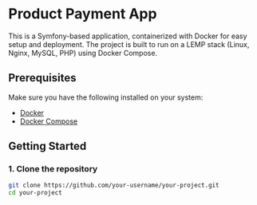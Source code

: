 # Product Payment App

This is a Symfony-based application, containerized with Docker for easy setup and deployment. The project is built to run on a LEMP stack (Linux, Nginx, MySQL, PHP) using Docker Compose.

## Prerequisites

Make sure you have the following installed on your system:

- [Docker](https://docs.docker.com/get-docker/)
- [Docker Compose](https://docs.docker.com/compose/install/)

## Getting Started

### 1. Clone the repository

```bash
git clone https://github.com/your-username/your-project.git
cd your-project
